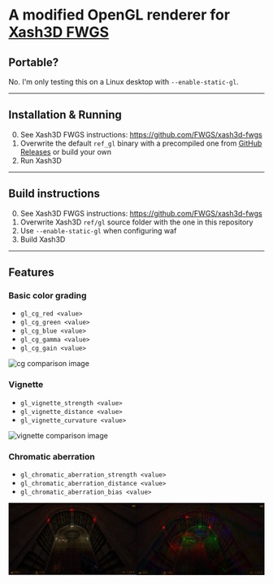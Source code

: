 # A modified OpenGL renderer for [Xash3D FWGS](https://github.com/FWGS/xash3d-fwgs)

## Portable?
No. I'm only testing this on a Linux desktop with `--enable-static-gl`.

- - -

## Installation & Running
0) See Xash3D FWGS instructions: https://github.com/FWGS/xash3d-fwgs
1) Overwrite the default `ref_gl` binary with a precompiled one from [GitHub Releases](https://github.com/laurirasanen/hl-renderer/releases) or build your own
2) Run Xash3D

- - -

## Build instructions
0) See Xash3D FWGS instructions: https://github.com/FWGS/xash3d-fwgs
1) Overwrite Xash3D `ref/gl` source folder with the one in this repository
2) Use `--enable-static-gl` when configuring waf
3) Build Xash3D

- - -

## Features

### Basic color grading

- `gl_cg_red <value>`
- `gl_cg_green <value>`
- `gl_cg_blue <value>`
- `gl_cg_gamma <value>`
- `gl_cg_gain <value>`

![cg comparison image](/img/cg.png)

### Vignette

- `gl_vignette_strength <value>`
- `gl_vignette_distance <value>`
- `gl_vignette_curvature <value>`

![vignette comparison image](/img/vignette.png)

### Chromatic aberration

- `gl_chromatic_aberration_strength <value>`
- `gl_chromatic_aberration_distance <value>`
- `gl_chromatic_aberration_bias <value>`

![chromatic aberration comparison image](/img/chromatic_aberration.png)
